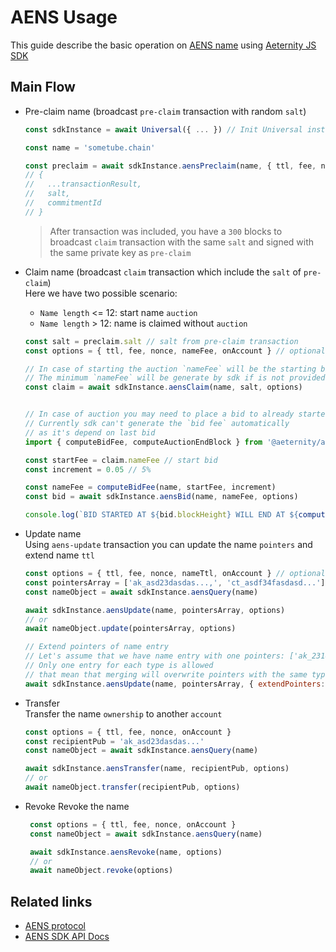 # AENS Usage

This guide describe the basic operation on [AENS name](https://github.com/aeternity/protocol/blob/master/AENS.md) using [Aeternity JS SDK](https://github.com/aeternity/aepp-sdk-js)
 
## Main Flow

  - Pre-claim name (broadcast `pre-claim` transaction with random `salt`)
      ```js
      const sdkInstance = await Universal({ ... }) // Init Universal instance
    
      const name = 'sometube.chain'
      
      const preclaim = await sdkInstance.aensPreclaim(name, { ttl, fee, nonce })
      // {
      //   ...transactionResult,
      //   salt,
      //   commitmentId
      // } 
      ```
     >After transaction was included, you have a `300` blocks to broadcast `claim` transaction with
     the same `salt` and signed with the same private key as `pre-claim`

  - Claim name (broadcast `claim` transaction which include the `salt` of `pre-claim`)  
      Here we have two possible scenario:
       - `Name length` <= 12: start name `auction`
       - `Name length` > 12: name is claimed without `auction`
      ```js
      const salt = preclaim.salt // salt from pre-claim transaction
      const options = { ttl, fee, nonce, nameFee, onAccount } // optional: overriding default
    
      // In case of starting the auction `nameFee` will be the starting bid
      // The minimum `nameFee` will be generate by sdk if is not provided in options
      const claim = await sdkInstance.aensClaim(name, salt, options)
      
      
      // In case of auction you may need to place a bid to already started auction
      // Currently sdk can't generate the `bid fee` automatically
      // as it's depend on last bid
      import { computeBidFee, computeAuctionEndBlock } from '@aeternity/aepp-sdk/es/tx/builder/helpers'
      
      const startFee = claim.nameFee // start bid
      const increment = 0.05 // 5%

      const nameFee = computeBidFee(name, startFee, increment)
      const bid = await sdkInstance.aensBid(name, nameFee, options)
    
      console.log(`BID STARTED AT ${bid.blockHeight} WILL END AT ${computeAuctionEndBlock(name, bid.blockHeight)}`)
      ```
       
  - Update name  
Using `aens-update` transaction you can update the name `pointers` and extend name `ttl`
    ```js
    const options = { ttl, fee, nonce, nameTtl, onAccount } // optional: overriding default
    const pointersArray = ['ak_asd23dasdas...,', 'ct_asdf34fasdasd...']
    const nameObject = await sdkInstance.aensQuery(name)
    
    await sdkInstance.aensUpdate(name, pointersArray, options)
    // or
    await nameObject.update(pointersArray, options)
    
    // Extend pointers of name entry
    // Let's assume that we have name entry with one pointers: ['ak_2314234']
    // Only one entry for each type is allowed
    // that mean that merging will overwrite pointers with the same type
    await sdkInstance.aensUpdate(name, pointersArray, { extendPointers: true })
    ```
   
  - Transfer  
  Transfer the name `ownership` to another `account`
     ```js
    const options = { ttl, fee, nonce, onAccount }
    const recipientPub = 'ak_asd23dasdas...'
    const nameObject = await sdkInstance.aensQuery(name)
    
    await sdkInstance.aensTransfer(name, recipientPub, options)
    // or
    await nameObject.transfer(recipientPub, options)
     ```
  - Revoke
  Revoke the name
     ```js
      const options = { ttl, fee, nonce, onAccount }
      const nameObject = await sdkInstance.aensQuery(name)
     
      await sdkInstance.aensRevoke(name, options)
      // or
      await nameObject.revoke(options)
     ```
    
## Related links
   - [AENS protocol](https://github.com/aeternity/protocol/blob/master/AENS.md)
   - [AENS SDK API Docs](https://github.com/aeternity/aepp-sdk-js/blob/develop/docs/api/ae/aens.md)
   
